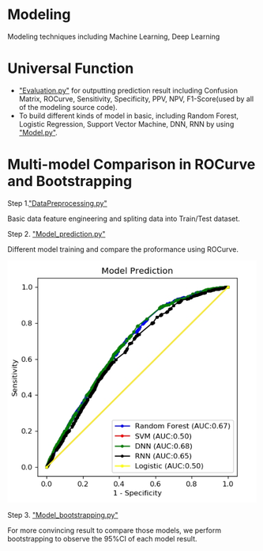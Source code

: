 # Modeling
Modeling techniques including Machine Learning, Deep Learning

# Universal Function
- ["Evaluation.py"](https://github.com/xup6YJ/Modeling/blob/main/Code/Evaluation.py) for outputting prediction result including Confusion Matrix, ROCurve, Sensitivity, Specificity, PPV, NPV, F1-Score(used by all of the modeling source code).
- To build different kinds of model in basic, including Random Forest, Logistic Regression, Support Vector Machine, DNN, RNN by using ["Model.py"](https://github.com/xup6YJ/Modeling/blob/main/Code/Model.py).

# Multi-model Comparison in ROCurve and Bootstrapping
Step 1.["DataPreprocessing.py"](https://github.com/xup6YJ/Modeling/blob/main/Code/DataPreprocessing.py)

Basic data feature engineering and spliting data into Train/Test dataset.

Step 2. ["Model_prediction.py"](https://github.com/xup6YJ/Modeling/blob/main/Code/Model_prediction.py)

Different model training and compare the proformance using ROCurve.

<p align="center">
  <img src="Example Image/ROC.jpg">
</p>

Step 3. ["Model_bootstrapping.py"](https://github.com/xup6YJ/Modeling/blob/main/Code/Model_bootstrapping.py)

For more convincing result to compare those models, we perform bootstrapping to observe the 95%CI of each model result.
